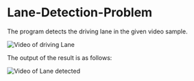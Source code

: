 # Lane-Detection-Problem
The program detects the driving lane in the given video sample.

![Video of driving Lane](https://github.com/sonam30/Lane-Detection-Using-OpenCV/blob/main/lane_detection_video.gif)

The output of the result is as follows:

![Video of Lane detected](https://github.com/sonam30/Lane-Detection-Using-OpenCV/blob/main/Detected%20Lane.gif)

